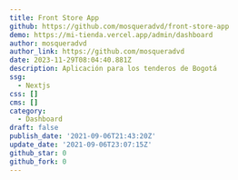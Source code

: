 ```yaml
---
title: Front Store App
github: https://github.com/mosqueradvd/front-store-app
demo: https://mi-tienda.vercel.app/admin/dashboard
author: mosqueradvd
author_link: https://github.com/mosqueradvd
date: 2023-11-29T08:04:40.881Z
description: Aplicación para los tenderos de Bogotá
ssg:
  - Nextjs
css: []
cms: []
category:
  - Dashboard
draft: false
publish_date: '2021-09-06T21:43:20Z'
update_date: '2021-09-06T23:07:15Z'
github_star: 0
github_fork: 0
---
```

